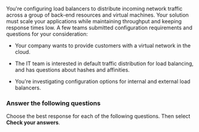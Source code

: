 You're configuring load balancers to distribute incoming network traffic across a group of back-end resources and virtual machines. Your solution must scale your applications while maintaining throughput and keeping response times low. A few teams submitted configuration requirements and questions for your consideration:

- Your company wants to provide customers with a virtual network in the cloud.

- The IT team is interested in default traffic distribution for load balancing, and has questions about hashes and affinities.

- You're investigating configuration options for internal and external load balancers.

### Answer the following questions

Choose the best response for each of the following questions. Then select **Check your answers**.